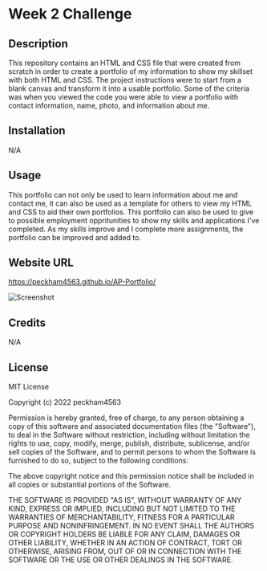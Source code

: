 # Week 2 Challenge

## Description
This repository contains an HTML and CSS file that were created from scratch in order to create a portfolio of my information to show my skillset with both HTML and CSS. The project instructions were to start from a blank canvas and transform it into a usable portfolio. Some of the criteria was when you viewed the code you were able to view a portfolio with contact information, name, photo, and information about me.
## Installation

N/A

## Usage

This portfolio can not only be used to learn information about me and contact me, it can also be used as a template for others to view my HTML and CSS to aid their own portfolios. This portfolio can also be used to give to possible employment oppritunities to show my skills and applications I've completed. As my skills improve and I complete more assignments, the portfolio can be improved and added to. 

## Website URL

https://peckham4563.github.io/AP-Portfolio/

![Screenshot](/Other/Horiseon-Screenshot.png "Webpage Screenshot")

## Credits

N/A

## License

MIT License

Copyright (c) 2022 peckham4563

Permission is hereby granted, free of charge, to any person obtaining a copy
of this software and associated documentation files (the "Software"), to deal
in the Software without restriction, including without limitation the rights
to use, copy, modify, merge, publish, distribute, sublicense, and/or sell
copies of the Software, and to permit persons to whom the Software is
furnished to do so, subject to the following conditions:

The above copyright notice and this permission notice shall be included in all
copies or substantial portions of the Software.

THE SOFTWARE IS PROVIDED "AS IS", WITHOUT WARRANTY OF ANY KIND, EXPRESS OR
IMPLIED, INCLUDING BUT NOT LIMITED TO THE WARRANTIES OF MERCHANTABILITY,
FITNESS FOR A PARTICULAR PURPOSE AND NONINFRINGEMENT. IN NO EVENT SHALL THE
AUTHORS OR COPYRIGHT HOLDERS BE LIABLE FOR ANY CLAIM, DAMAGES OR OTHER
LIABILITY, WHETHER IN AN ACTION OF CONTRACT, TORT OR OTHERWISE, ARISING FROM,
OUT OF OR IN CONNECTION WITH THE SOFTWARE OR THE USE OR OTHER DEALINGS IN THE
SOFTWARE.
